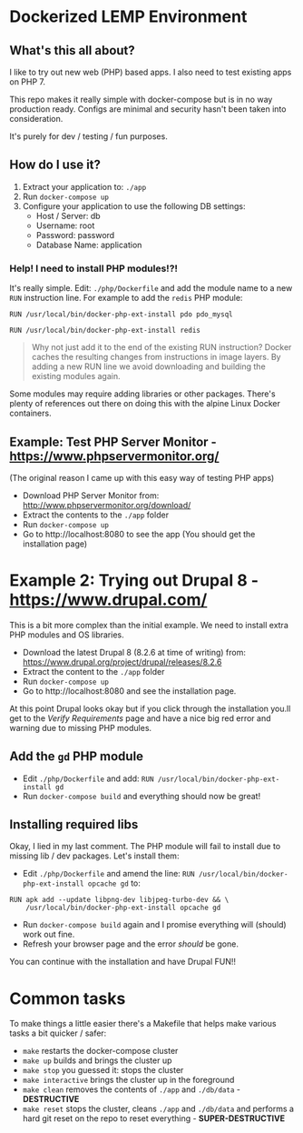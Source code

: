 # Dockerized LEMP Environment

## What's this all about?
I like to try out new web (PHP) based apps. I also need to test existing apps on PHP 7.

This repo makes it really simple with docker-compose but is in no way production ready.
Configs are minimal and security hasn't been taken into consideration.

It's purely for dev / testing / fun purposes.

## How do I use it?
1. Extract your application to: `./app`
2. Run `docker-compose up`
3. Configure your application to use the following DB settings:
    * Host / Server: db
    * Username: root
    * Password: password
    * Database Name: application

### Help! I need to install PHP modules!?!
It's really simple. Edit: `./php/Dockerfile` and add the module name to a new
`RUN` instruction line. For example to add the `redis` PHP module:
```
RUN /usr/local/bin/docker-php-ext-install pdo pdo_mysql

RUN /usr/local/bin/docker-php-ext-install redis
```
> Why not just add it to the end of the existing RUN instruction?
> Docker caches the resulting changes from instructions in image layers.
> By adding a new RUN line we avoid downloading and building the existing
> modules again.

Some modules may require adding libraries or other packages. There's plenty of references
out there on doing this with the alpine Linux Docker containers.

## Example: Test PHP Server Monitor - https://www.phpservermonitor.org/
(The original reason I came up with this easy way of testing PHP apps)

* Download PHP Server Monitor from: http://www.phpservermonitor.org/download/
* Extract the contents to the `./app` folder
* Run `docker-compose up`
* Go to http://localhost:8080 to see the app (You should get the installation page)

# Example 2: Trying out Drupal 8 - https://www.drupal.com/
This is a bit more complex than the initial example. We need to install extra
PHP modules and OS libraries.

* Download the latest Drupal 8 (8.2.6 at time of writing) from:
  https://www.drupal.org/project/drupal/releases/8.2.6
* Extract the content to the `./app` folder
* Run `docker-compose up`
* Go to http://localhost:8080 and see the installation page.

At this point Drupal looks okay but if you click through the installation you.ll
get to the *Verify Requirements* page and have a nice big red error and warning due
to missing PHP modules.

## Add the `gd` PHP module
* Edit `./php/Dockerfile` and add: `RUN /usr/local/bin/docker-php-ext-install gd`
* Run `docker-compose build` and everything should now be great!

## Installing required libs
Okay, I lied in my last comment. The PHP module will fail to install due to
missing lib / dev packages. Let's install them:

* Edit `./php/Dockerfile` and amend the line:
  `RUN /usr/local/bin/docker-php-ext-install opcache gd` to:

```
RUN apk add --update libpng-dev libjpeg-turbo-dev && \
    /usr/local/bin/docker-php-ext-install opcache gd
```
* Run `docker-compose build` again and I promise everything will (should) work out fine.
* Refresh your browser page and the error *should* be gone.

You can continue with the installation and have Drupal FUN!!

# Common tasks
To make things a little easier there's a Makefile that helps make various tasks a
bit quicker / safer:

* `make` restarts the docker-compose cluster
* `make up` builds and brings the cluster up
* `make stop` you guessed it: stops the cluster
* `make interactive` brings the cluster up in the foreground
* `make clean` removes the contents of `./app` and `./db/data` - **DESTRUCTIVE**
* `make reset` stops the cluster, cleans `./app` and `./db/data` and performs a
  hard git reset on the repo to reset everything - **SUPER-DESTRUCTIVE**
